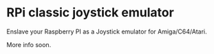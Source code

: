 # RPi classic joystick emulator
Enslave your Raspberry PI as a Joystick emulator for Amiga/C64/Atari.

More info soon.

